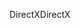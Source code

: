 <span data-ttu-id="5ea8c-101">DirectX</span><span class="sxs-lookup"><span data-stu-id="5ea8c-101">DirectX</span></span>